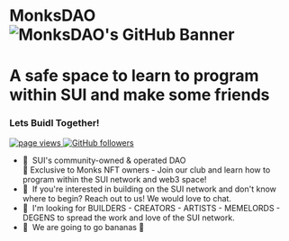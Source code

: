 # MonksDAO![[MonksDAO's GitHub Banner](./assets/GitHubHeader.png)](https://pbs.twimg.com/profile_banners/1883188045123670016/1737826987/1500x500)
<h1 align="left" id="macropower-title">A safe space to learn to program within SUI and make some friends</h1>
<h3 align="left">Lets Buidl Together!</h3>

<p align="left">
  <a href="https://https://github.com/MonksDAO">
    <img src="https://komarev.com/ghpvc/?username=MonksDAO" alt="page views" />
  </a>
  <a href="https://github.com/MonksDAO?tab=followers">
    <img alt="GitHub followers" src="https://img.shields.io/github/followers/MonksDAO?color=green&logo=github">
  </a>
</p>

- 🍌 &nbsp;SUI's community-owned & operated DAO <br>🙉 Exclusive to Monks NFT owners - Join our club and learn how to program within the SUI network and web3 space!
- 🍌 &nbsp;If you're interested in building on the SUI network and don't know where to begin? Reach out to us! We would love to chat.
- 🙉 &nbsp;I'm looking for BUILDERS - CREATORS - ARTISTS - MEMELORDS - DEGENS to spread the work and love of the SUI network.
- 🍌 &nbsp;We are going to go bananas 🍌

<br>
